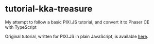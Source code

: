 # tutorial-kka-treasure
My attempt to follow a basic PIXI.JS tutorial, and convert it to Phaser CE with TypeScript

Original tutorial, written for PIXI.JS in plain JavaScript, is available <a href="https://github.com/kittykatattack/learningPixi">here</a>.
